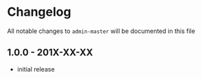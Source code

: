 # Changelog

All notable changes to `admin-master` will be documented in this file

## 1.0.0 - 201X-XX-XX

- initial release
